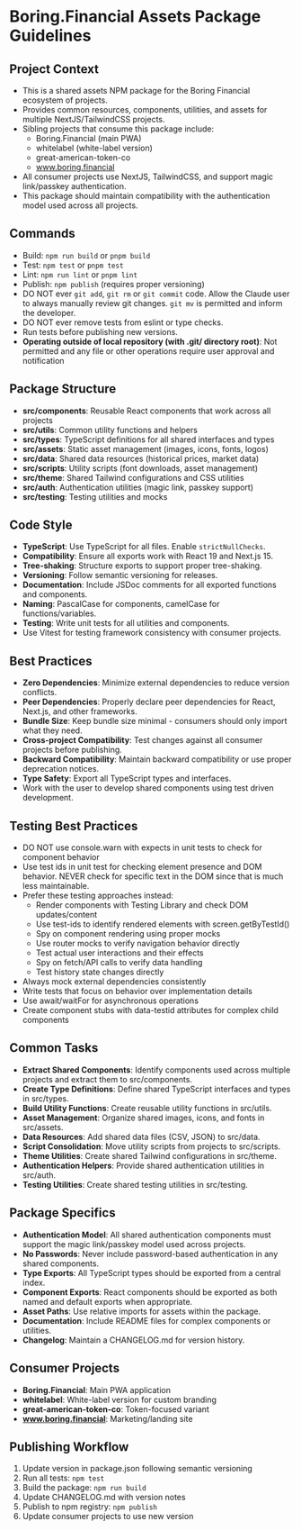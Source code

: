 # Boring.Financial Assets Package Guidelines

## Project Context
- This is a shared assets NPM package for the Boring Financial ecosystem of projects.
- Provides common resources, components, utilities, and assets for multiple NextJS/TailwindCSS projects.
- Sibling projects that consume this package include:
  - Boring.Financial (main PWA)
  - whitelabel (white-label version)
  - great-american-token-co
  - www.boring.financial
- All consumer projects use NextJS, TailwindCSS, and support magic link/passkey authentication.
- This package should maintain compatibility with the authentication model used across all projects.

## Commands
- Build: `npm run build` or `pnpm build`
- Test: `npm test` or `pnpm test`
- Lint: `npm run lint` or `pnpm lint`
- Publish: `npm publish` (requires proper versioning)
- DO NOT ever `git add`, `git rm` or `git commit` code. Allow the Claude user to always manually review git changes. `git mv` is permitted and inform the developer.
- DO NOT ever remove tests from eslint or type checks.
- Run tests before publishing new versions.
- **Operating outside of local repository (with .git/ directory root)**: Not permitted and any file or other operations require user approval and notification

## Package Structure
- **src/components**: Reusable React components that work across all projects
- **src/utils**: Common utility functions and helpers
- **src/types**: TypeScript definitions for all shared interfaces and types
- **src/assets**: Static asset management (images, icons, fonts, logos)
- **src/data**: Shared data resources (historical prices, market data)
- **src/scripts**: Utility scripts (font downloads, asset management)
- **src/theme**: Shared Tailwind configurations and CSS utilities
- **src/auth**: Authentication utilities (magic link, passkey support)
- **src/testing**: Testing utilities and mocks

## Code Style
- **TypeScript**: Use TypeScript for all files. Enable `strictNullChecks`.
- **Compatibility**: Ensure all exports work with React 19 and Next.js 15.
- **Tree-shaking**: Structure exports to support proper tree-shaking.
- **Versioning**: Follow semantic versioning for releases.
- **Documentation**: Include JSDoc comments for all exported functions and components.
- **Naming**: PascalCase for components, camelCase for functions/variables.
- **Testing**: Write unit tests for all utilities and components.
- Use Vitest for testing framework consistency with consumer projects.

## Best Practices
- **Zero Dependencies**: Minimize external dependencies to reduce version conflicts.
- **Peer Dependencies**: Properly declare peer dependencies for React, Next.js, and other frameworks.
- **Bundle Size**: Keep bundle size minimal - consumers should only import what they need.
- **Cross-project Compatibility**: Test changes against all consumer projects before publishing.
- **Backward Compatibility**: Maintain backward compatibility or use proper deprecation notices.
- **Type Safety**: Export all TypeScript types and interfaces.
- Work with the user to develop shared components using test driven development.

## Testing Best Practices
- DO NOT use console.warn with expects in unit tests to check for component behavior
- Use test ids in unit test for checking element presence and DOM behavior. NEVER check for specific text in the DOM since that is much less maintainable.
- Prefer these testing approaches instead:
  - Render components with Testing Library and check DOM updates/content
  - Use test-ids to identify rendered elements with screen.getByTestId()
  - Spy on component rendering using proper mocks
  - Use router mocks to verify navigation behavior directly
  - Test actual user interactions and their effects
  - Spy on fetch/API calls to verify data handling
  - Test history state changes directly
- Always mock external dependencies consistently
- Write tests that focus on behavior over implementation details
- Use await/waitFor for asynchronous operations
- Create component stubs with data-testid attributes for complex child components

## Common Tasks
- **Extract Shared Components**: Identify components used across multiple projects and extract them to src/components.
- **Create Type Definitions**: Define shared TypeScript interfaces and types in src/types.
- **Build Utility Functions**: Create reusable utility functions in src/utils.
- **Asset Management**: Organize shared images, icons, and fonts in src/assets.
- **Data Resources**: Add shared data files (CSV, JSON) to src/data.
- **Script Consolidation**: Move utility scripts from projects to src/scripts.
- **Theme Utilities**: Create shared Tailwind configurations in src/theme.
- **Authentication Helpers**: Provide shared authentication utilities in src/auth.
- **Testing Utilities**: Create shared testing utilities in src/testing.

## Package Specifics
- **Authentication Model**: All shared authentication components must support the magic link/passkey model used across projects.
- **No Passwords**: Never include password-based authentication in any shared components.
- **Type Exports**: All TypeScript types should be exported from a central index.
- **Component Exports**: React components should be exported as both named and default exports when appropriate.
- **Asset Paths**: Use relative imports for assets within the package.
- **Documentation**: Include README files for complex components or utilities.
- **Changelog**: Maintain a CHANGELOG.md for version history.

## Consumer Projects
- **Boring.Financial**: Main PWA application
- **whitelabel**: White-label version for custom branding
- **great-american-token-co**: Token-focused variant
- **www.boring.financial**: Marketing/landing site

## Publishing Workflow
1. Update version in package.json following semantic versioning
2. Run all tests: `npm test`
3. Build the package: `npm run build`
4. Update CHANGELOG.md with version notes
5. Publish to npm registry: `npm publish`
6. Update consumer projects to use new version
